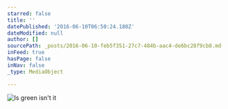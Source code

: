```yaml
---
starred: false
title: ''
datePublished: '2016-06-10T06:50:24.180Z'
dateModified: null
author: []
sourcePath: _posts/2016-06-10-feb5f351-27c7-484b-aac4-de6bc28f9cb8.md
inFeed: true
hasPage: false
inNav: false
_type: MediaObject

---
```

![Is green isn't it](https://the-grid-user-content.s3-us-west-2.amazonaws.com/9a8624fc-34a7-4c6c-855b-1f45c6b5f8e4.jpg)